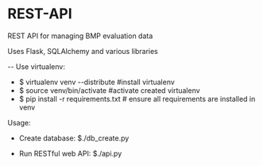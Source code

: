 REST-API
========

REST API for managing BMP evaluation data

Uses Flask, SQLAlchemy and various libraries

--
Use virtualenv:

- $ virtualenv venv --distribute #install virtualenv
- $ source venv/bin/activate #activate created virtualenv
- $ pip install -r requirements.txt # ensure all requirements are installed in venv

Usage:

* Create database:
$./db_create.py

* Run RESTful web API:
$./api.py






